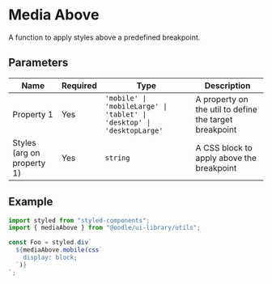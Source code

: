 # Media Above

A function to apply styles above a predefined breakpoint.

## Parameters

| Name                       | Required | Type                                                                   | Description                                            |
| -------------------------- | -------- | ---------------------------------------------------------------------- | ------------------------------------------------------ |
| Property 1                 | Yes      | `'mobile' \| 'mobileLarge' \| 'tablet' \| 'desktop' \| 'desktopLarge'` | A property on the util to define the target breakpoint |
| Styles (arg on property 1) | Yes      | `string`                                                               | A CSS block to apply above the breakpoint              |

## Example

```js
import styled from "styled-components";
import { mediaAbove } from "@oodle/ui-library/utils";

const Foo = styled.div`
  ${mediaAbove.mobile(css`
    display: block;
  `)}
`;
```
